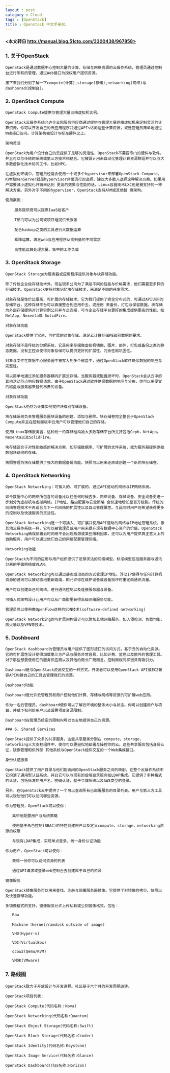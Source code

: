 ```yaml
---
layout : post
category : Cloud 
tags : [OpenStack]
title : Openstack 中文手册01
---
```

#### <本文转自 http://manual.blog.51cto.com/3300438/967858>

### 1. 关于OpenStack

	OpenStack是通过数据中心控制大量的计算，存储与网络资源的云操作系统，管理员通过控制台进行所有的管理，通过Web接口为授权用户提供资源。

	接下来我们分别了解一下compute(计算),storage(存储),networking(网络)与dashborad(控制台)。

### 2. OpenStack Compute

	OpenStack Compute提供与管理大量网络虚拟机实例。

	OpenStack云操作系统允许企业和服务供应商通过提供与管理大量网络虚拟机来定制灵活的计算资源，你可以开发自己的云应用程序并通过APIs访问这些计算资源，或是管理员简单地通过Web接口访问。计算架构被设计与标准硬件之上。

	架构灵活

	OpenStack为用户设计自己的云提供了足够的灵活性，OpenStack不需要专门的硬件与软件，并且可以与传统的系统或第三方技术相结合。它被设计用来自动化管理计算资源群组并可以与大多数虚拟化技术协同工作，比如HPC。

	在虚拟化环境中，管理员经常会使用一个或多个hypervisor来部署OpenStack Compute。KVM和XenServer就是hypervisor非常流行的选择，建议大多数人选择这种解决方案。如果用户需要减小虚拟化开销来达到 更高的效果与性能的话，Linux容器技术LXC也是被支持的一种解决方案。另外对于不同的hypervisor，OpenStack支持ARM或其他替 换架构。

	使用案例：

		服务提供商可以提供IaaS给客户

		T部门可以为公司或项目组提供云服务
	
		配合hadoop之类的工具进行大数据运算

		矩阵运算，满足web与应用程序从高到低的不同需求

		高性能运算处理大量、集中的工作负载

### 3. OpenStack Storage

	OpenStack Storage为服务器或应用程序提供对象与块存储功能。

	除了传统企业级存储技术外，现在很多公司为了满足不同的性能与价格需求，他们需要更多样的存储技术。OpenStack支持对象记忆块存储技术，来满足不同的开发需求。

	对象存储是性价比很高、可扩展的存储技术。它为我们提供了完全分布式的，可通过API访问的存储平台，这种存储平台可以直接整合到应用中去，或是用 来备份，打包与保留数据。块存储为外部存储提供对计算实例公开并与之连接，可与企业存储平台更好的集成提供更高的性能，如NetApp，Nexenta或 SolidFire。

	对象存储功能

	OpenStack提供了冗余、可扩展的对象存储，满足云计算存储PE级别数据的要求。

	对象存储不是传统的分解系统，它是用来存储像虚拟机镜像，图片，邮件，打包或备份之类的静态数据。没有主控点使得对象存储可以提供更好的扩展性、冗余性和巩固性。

	对象与文件在数据中心服务器中被写入到多个磁盘中，通过OpenStack软件确保数据的响应与完整性。

	可以简单地通过添加服务器横向扩展云存储。当服务器或磁盘损坏时，OpenStack会从云中的其他活动节点响应数据请求。由于OpenStack通过软件确保数据的响应与分布，你可以用便宜的磁盘与服务器来替代昂贵的设备。

	对象存储功能

	OpenStack仍然为计算实例提供块级别存储设备。

	块存储系统负责管理服务器块设备的创建、添加与删除。块存储卷完全整合于OpenStack Compute并且在控制面板中云用户可以管理他们自己的存储。

	使用Linux存储服务器，这种统一的存储结构被大多数存储平台所支持包括Ceph，NetApp，Nexenta以及SolidFire。

	块存储适合于对性能敏感的解决方案，如存储数据库、可扩展的文件系统，或为服务器提供原始数据块访问的存储。

	快照管理为块存储提供了强大的数据备份功能。快照可以用来还原或创建一个新的块存储卷。

### 4. OpenStack Networking

	OpenStack Networking：可插入的、可扩展的、通过API驱动的网络与IP网络系统。

	如今数据中心的网络所包含的设备比以往任何时候否多，网络设备、存储设备、安全设备更进一步划分为虚拟机与虚拟网络。IP地址、路由配置与安全策略 会快速地增长至百万级别。传统的网络管理技术不再适合与下一代网络的扩展性以及自动管理属性。与此同时用户则希望获得更多的控制以及快速服务的灵活性。

	OpenStack Networking是一个可插入、可扩展并使用API驱动的网络与IP地址管理系统，像其他云操作系统一样，它可以被管理员或用户用来提升现有数据中心资产的价值。OpenStack Networking确保部署云时网络不会出现瓶颈或某些限制因素，还可以为用户提供真正意义上的自助服务，用户可以通过他们自己的网络配置管理网络。

	Networking功能

	OpenStack为不同的应用与用户组织提供了足够灵活的网络模型。标准模型包括服务器与通讯分离的平面网络或VLAN。

	OpenStack Networking可以通过静态或动态的方式管理IP地址。浮动IP使得与任何计算机资源的通讯可以被动态地重新路由，即允许你在维护设备或设备损坏时重定向通讯流量。

	用户可以创建自己的网络，进行通讯控制以及连接服务器与设备。

	可插入式架构设计让用户可以从厂商那里获得高级网络服务功能。

	管理员可以使用像OpenFlow这样的SDN技术(software-defined networking)

	OpenStack Networking的可扩展架构设计可以附加其他网络服务，如入侵检测，负载均衡，防火墙以及VPN等技术。

### 5. Dashboard

	OpenStack dashboard为管理员与用户提供了图形接口的访问方式，基于云的自动化资源。它的可扩展性设计使得加载第三方产品与服务非常容易，比如计费、监控以及额外的管理工具。对于那些想要使用它的服务供应商以及其他的商业厂商而言，控制面板同样很具有吸引力。

	Dashboard是与OpenStack资源交互的一种方式。开发者可以使用OpenStack API或EC2兼容API构建自己的工具去管理我们的资源。

	Dashboard功能

	Dashboard是允许云管理员和用户控制他们计算、存储与网络等资源的可扩展web应用。

	作为一名云管理员，dashboard使你可以了解云环境的整体大小与状态。你可以创建用户与项目，并赋予权利给用户以及设置项目资源限制。

	Dashboard在管理员给定的限制内可以自主地提供自己的资源。

	### 6. Shared Services

	OpenStack提供了众多的共享服务，这些共享服务分别在 compute，storage，networking三大支柱组件中，使你可以更轻松地部署与操控你的云。这些共享服务包括身份认证，镜像管理和供外部 其他系统与OpenStack组件交互的一个Web集成接口。

	身份认证服务

	OpenStack提供了用户目录与他们能访问的OpenStack服务之间的映射。在整个云操作系统中它扮演了通用型认证系统，并且它可以与现有的后端目录服务如LDAP集成。它提供了多种格式的认证，包括标准的用户名、密码认证，基于令牌系统以及AWS类型的登录。

	另外，在OpenStack云中提供了一个可以查询所有已部署服务的目录列表。用户与第三方工具可以规划他们可以访问哪些资源。

	作为管理员，OpenStack可以使你：

       集中地配置用户与系统策略

       使用基于角色控制(RBAC)的特性创建用户以及定义compute，storage，networking资源的权限

       与现有LDAP集成，实现单点登录、统一身份认证功能

	作为用户，OpenStack可以使你：

       获得一份你可以访问资源的列表

       通过API请求或登录web控制台去创建属于自己的资源

	镜像服务

	OpenStack镜像服务可以用来查找、注册与部署服务器镜像。它提供了对镜像的拷贝、快照以及快速存储功能。

	多镜像格式的支持，镜像服务允许上传私有或公钥镜像格式，包括：

       Raw

       Machine（kernel/ramdisk outside of image)

       VHD(Hyper-v)

       VDI(VirtualBox)

       qcow2(Qemu/KVM)

       VMDK(VMware)

### 7. 路线图

	OpenStack致力于开放设计与开发进程。社区基于六个月的开发周期运转。

	OpenStack项目列表：

	OpenStack Compute(代码名称：Nova)

	OpenStack Networking(代码名称:Quantum)

	OpenStack Object Storage(代码名称:Swift)

	OpenStack Block Storage(代码名称:Cinder)

	OpenStack Identity(代码名称:Keystone)

	OpenStack Image Service(代码名称:Glance)

	OpenStack Dashboard(代码名称:Horizon)